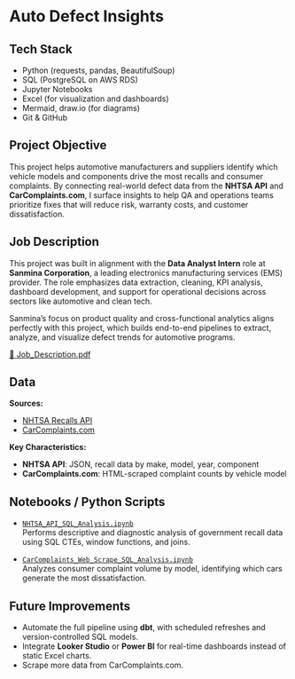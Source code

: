 # Auto Defect Insights

## Tech Stack  
- Python (requests, pandas, BeautifulSoup)  
- SQL (PostgreSQL on AWS RDS)  
- Jupyter Notebooks  
- Excel (for visualization and dashboards)  
- Mermaid, draw.io (for diagrams)  
- Git & GitHub  

## Project Objective  
This project helps automotive manufacturers and suppliers identify which vehicle models and components drive the most recalls and consumer complaints. By connecting real-world defect data from the **NHTSA API** and **CarComplaints.com**, I surface insights to help QA and operations teams prioritize fixes that will reduce risk, warranty costs, and customer dissatisfaction.

## Job Description  
This project was built in alignment with the **Data Analyst Intern** role at **Sanmina Corporation**, a leading electronics manufacturing services (EMS) provider. The role emphasizes data extraction, cleaning, KPI analysis, dashboard development, and support for operational decisions across sectors like automotive and clean tech.

Sanmina’s focus on product quality and cross-functional analytics aligns perfectly with this project, which builds end-to-end pipelines to extract, analyze, and visualize defect trends for automotive programs.

[📄 Job_Description.pdf](proposal/Job_Description.pdf)

## Data  

**Sources:**  
- [NHTSA Recalls API](https://api.nhtsa.gov/recalls/recallsByVehicle)  
- [CarComplaints.com](https://www.carcomplaints.com/)

**Key Characteristics:**  
- **NHTSA API**: JSON, recall data by make, model, year, component  
- **CarComplaints.com**: HTML-scraped complaint counts by vehicle model

## Notebooks / Python Scripts  

- [`NHTSA_API_SQL_Analysis.ipynb`](notebooks/NHTSA_API_SQL_Analysis.ipynb)  
  Performs descriptive and diagnostic analysis of government recall data using SQL CTEs, window functions, and joins.

- [`CarComplaints_Web_Scrape_SQL_Analysis.ipynb`](notebooks/CarComplaints_Web_Scrape_SQL_Analysis.ipynb)  
  Analyzes consumer complaint volume by model, identifying which cars generate the most dissatisfaction.

## Future Improvements  

- Automate the full pipeline using **dbt**, with scheduled refreshes and version-controlled SQL models.  
- Integrate **Looker Studio** or **Power BI** for real-time dashboards instead of static Excel charts.
- Scrape more data from CarComplaints.com.

